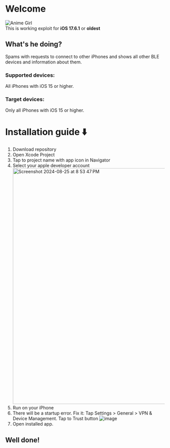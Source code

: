# Welcome
![Anime Girl](https://github.com/user-attachments/assets/3ec82e26-4955-4020-9fde-2a3bc5a568e1)<br>
This is working exploit for **iOS 17.6.1** or **oldest**

## What's he doing?
Spams with requests to connect to other iPhones and shows all other BLE devices and information about them.

### Supported devices:
All iPhones with iOS 15 or higher.

### Target devices:
Only all iPhones with iOS 15 or higher.

# Installation guide ⬇️
1. Download repository
2. Open Xcode Project
3. Tap to project name with app icon in Navigator
4. Select your apple developer account<pb>
<img width="743" alt="Screenshot 2024-08-25 at 8 53 47 PM" src="https://github.com/user-attachments/assets/8850414b-5992-4143-a53d-8d0abd66c9fe"><pb>
5. Run on your iPhone
6. There will be a startup error. Fix it: 
Tap Settings > General > VPN & Device Management. Tap to Trust button
![image](https://github.com/user-attachments/assets/a8248eff-168a-4c8c-9320-d5870a30f7c5)
7. Open installed app.

## Well done!
